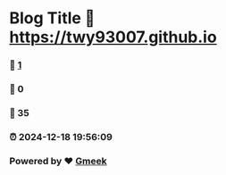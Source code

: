 # Blog Title :link: https://twy93007.github.io 
### :page_facing_up: [1](https://twy93007.github.io/tag.html) 
### :speech_balloon: 0 
### :hibiscus: 35 
### :alarm_clock: 2024-12-18 19:56:09 
### Powered by :heart: [Gmeek](https://github.com/Meekdai/Gmeek)

